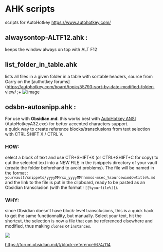 # AHK scripts

scripts for AutoHotkey https://www.autohotkey.com/

## alwaysontop-ALTF12.ahk : 
keeps the window always on top with ALT F12

## list_folder_in_table.ahk
lists all files in a given folder in a table with sortable headers, source from Garry on the [authotkey forums](https://autohotkey.com/board/topic/55793-sort-by-date-modified-folder-view/
;+ 
![image](https://user-images.githubusercontent.com/4605693/114794997-ec93f080-9d8d-11eb-891b-f4b43ee35df1.png)

## odsbn-autosnipp.ahk : 
For use with **Obsidian.md**. this works best with [AutoHotkey ANSI]((https://www.autohotkey.com/download/1.1/AutoHotkey_1.1.33.02.zip)) (AutoHotkeyA32.exe) for better accented characters support.<br>
a quick way to create reference blocks/transclusions from text selection with CTRL SHIFT X / CTRL V.<br>
### HOW:
select a block of text and use CTR+SHIFT+X (or CTRL+SHIFT+C for copy) to cut the selected text into a NEW FILE in the /snippets directory of your vault (create the folder beforehand to avoid problems). The file will be named in the format :<br> `yourvault/snippets/yyyyMM/xx_yyyyMMhhmmss-msec_%sourcewindowtitle%.md` and the link to the file is put in the clipboard, ready to be pasted as an Obsidian transclusion (with the format `![[%yourfile%]]`).<br>
### WHY:
since Obsidian doesn't have block-level transclusions, this is a quick hack to get the same functionnality, but manually. Select your text, hit the shortcut, the selection is now a file that can be referenced elsewhere and modified, thus making `clones` or `instances`.<br>
  
  ![](https://forum.obsidian.md/uploads/default/original/2X/c/cb2bca62fee317a2f69c56c617e8cece69a6b1ae.gif)
  
  https://forum.obsidian.md/t/block-reference/674/114
